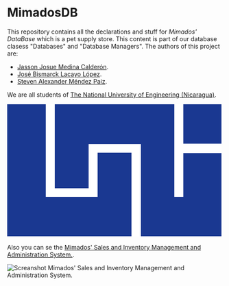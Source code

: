 # MimadosDB

This repository contains all the declarations and stuff for *Mimados' DataBase* which is a pet supply store. This content is part of our database clasess "Databases" and "Database Managers". The authors of this project are:

* [Jasson Josue Medina Calderón](https://github.com/Hops28).
* [José Bismarck Lacayo López](/).
* [Steven Alexander Méndez Paiz](https://maslinks.com/Nu11Pointer).

We are all students of [The National University of Engineering (Nicaragua)](https://en.wikipedia.org/wiki/National_University_of_Engineering_(Nicaragua)).

![UNI Logo](/Documents/Images/logouni.png)

Also you can se the [Mimados' Sales and Inventory Management and Administration System.](https://github.com/Nu11Pointer/MimadosAS).

![Screanshot Mimados' Sales and Inventory Management and Administration System.](https://i2.paste.pics/GDM43.png)